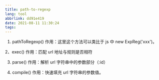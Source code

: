 ```yaml
---
title: path-to-regexp
lang: tool
abbrlink: dd91e419
date: 2021-08-11 11:30:24
tags:
---
```



1. pathToRegexp()
作用：这里这个方法可以类比于 js 中 new ExpReg('xxx')。

2、exec()
作用：匹配 url 地址与规则是否相符

3. parse()
作用：解析 url 字符串中的参数部分（:id）

4. compile()
作用：快速填充 url 字符串的参数值。